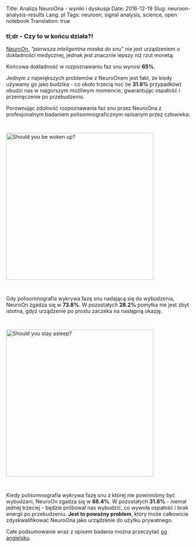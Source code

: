 Title: Analiza NeuroOna - wyniki i dyskusja
Date: 2016-12-19
Slug: neuroon-analysis-results
Lang: pl
Tags: neuroon, signal analysis, science, open notebook
Translation: true

### tl;dr - Czy to w końcu działa?!

[NeuroOn](https://neuroon.com/), *"pierwsza inteligentna maska do snu"* nie jest urządzeniem o dokładności medycznej, jednak jest znacznie lepszy niż rzut monetą.

Końcowa dokładność w rozpoznawaniu faz snu wynosi **65%**.

Jednym z największych problemów z NeuroOnem jest fakt, że kiedy używamy go jako budzika - co około trzecią noc (w **31.6%** przypadków) obudzi nas w najgorszym możliwym momencie, gwarantując ospałość i przemęczenie po przebudzeniu.

Porównując zdolność rozpoznawania faz snu przez NeuroOna z profesjonalnym badaniem polisomnograficznym opisanym przez człowieka:

<a
    href="/images/17_neuroon_analysis_summary/intro_wake_pl.png"
    target="_blank">
<img
    title="Should you be woken up?"
    class="article-img"
    src="/images/17_neuroon_analysis_summary/intro_wake_pl.png"
    style="width: 400px; height: auto; margin: 2em auto 2em;">
</a>

Gdy polisomnografia wykrywa fazę snu nadającą się do wybudzenia, NeuroOn zgadza się w **73.8%**. W pozostałych **28.2%** pomyłka nie jest zbyt istotna, gdyż urządzenie po prostu zaczeka na następną okazję.

<a
    href="/images/17_neuroon_analysis_summary/intro_sleep_pl.png"
    target="_blank">
<img
    title="Should you stay asleep?"
    class="article-img"
    src="/images/17_neuroon_analysis_summary/intro_sleep_pl.png"
    style="width: 400px; height: auto; margin: 2em auto 2em;">
</a>

Kiedy polisomnografia wykrywa fazę snu z której nie powinniśmy być wybudzani, NeuroOn zgadza się w **68.4%**. W pozostałych **31.6%** - niemal jednej trzeciej - będzie próbował nas wybudzić, co wywoła ospałość i brak energii po przebudzeniu. **Jest to poważny problem**, który może całkowicie zdyskwalifikować NeuroOna jako urządzenie do użytku prywatnego.

Całe podsumowanie wraz z opisem badania można przeczytać [po angielsku]({filename}/17en_neuroon_analysis_results.md).
